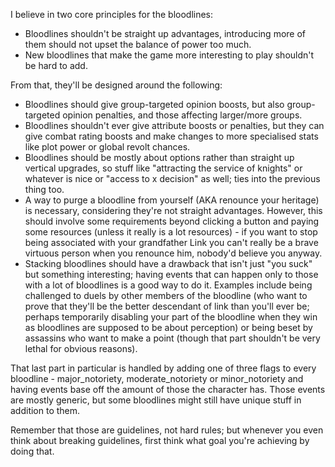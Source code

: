 I believe in two core principles for the bloodlines:

- Bloodlines shouldn't be straight up advantages, introducing more of them should not upset the balance of power too much.
- New bloodlines that make the game more interesting to play shouldn't be hard to add.

From that, they'll be designed around the following:

- Bloodlines should give group-targeted opinion boosts, but also group-targeted opinion penalties, and those affecting larger/more groups.
- Bloodlines shouldn't ever give attribute boosts or penalties, but they can give combat rating boosts and make changes to more specialised stats like plot power or global revolt chances.
- Bloodlines should be mostly about options rather than straight up vertical upgrades, so stuff like "attracting the service of knights" or whatever is nice or "access to x decision" as well; ties into the previous thing too.
- A way to purge a bloodline from yourself (AKA renounce your heritage) is necessary, considering they're not straight advantages. However, this should involve some requirements beyond clicking a button and paying some resources (unless it really is a lot resources) - if you want to stop being associated with your grandfather Link you can't really be a brave virtuous person when you renounce him, nobody'd believe you anyway.
- Stacking bloodlines should have a drawback that isn't just "you suck" but something interesting; having events that can happen only to those with a lot of bloodlines is a good way to do it. Examples include being challenged to duels by other members of the bloodline (who want to prove that they'll be the better descendant of link than you'll ever be; perhaps temporarily disabling your part of the bloodline when they win as bloodlines are supposed to be about perception) or being beset by assassins who want to make a point (though that part shouldn't be very lethal for obvious reasons).

That last part in particular is handled by adding one of three flags to every bloodline - major_notoriety, moderate_notoriety or minor_notoriety and having events base off the amount of those the character has. Those events are mostly generic, but some bloodlines might still have unique stuff in addition to them.

Remember that those are guidelines, not hard rules; but whenever you even think about breaking guidelines, first think what goal you're achieving by doing that.